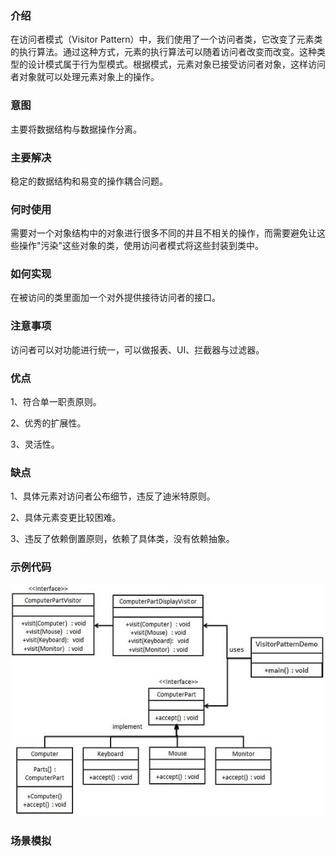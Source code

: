 ### 介绍

在访问者模式（Visitor
Pattern）中，我们使用了一个访问者类，它改变了元素类的执行算法。通过这种方式，元素的执行算法可以随着访问者改变而改变。这种类型的设计模式属于行为型模式。根据模式，元素对象已接受访问者对象，这样访问者对象就可以处理元素对象上的操作。

### 意图

主要将数据结构与数据操作分离。

### 主要解决

稳定的数据结构和易变的操作耦合问题。

### 何时使用

需要对一个对象结构中的对象进行很多不同的并且不相关的操作，而需要避免让这些操作"污染"这些对象的类，使用访问者模式将这些封装到类中。

### 如何实现

在被访问的类里面加一个对外提供接待访问者的接口。

### 注意事项

访问者可以对功能进行统一，可以做报表、UI、拦截器与过滤器。

### 优点

1、符合单一职责原则。

2、优秀的扩展性。

3、灵活性。

### 缺点

1、具体元素对访问者公布细节，违反了迪米特原则。

2、具体元素变更比较困难。

3、违反了依赖倒置原则，依赖了具体类，没有依赖抽象。

### 示例代码

![访问者模式](../../img/行为型模式/访问者模式.jpg)

### 场景模拟